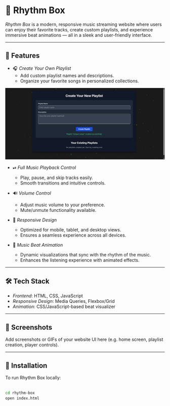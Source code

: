 # 🎵 Rhythm Box

*Rhythm Box* is a modern, responsive music streaming website where users can enjoy their favorite tracks, create custom playlists, and experience immersive beat animations — all in a sleek and user-friendly interface.

---

## 🚀 Features

- 🎧 *Create Your Own Playlist*
  - Add custom playlist names and descriptions.
  - Organize your favorite songs in personalized collections.

![image alt](https://github.com/JunaidAkhtar-star/Rhythm-Box/blob/5b945ea760ef36316b94942862d1b506e0aa3061/Screenshot%20(69).png)
- ⏯ *Full Music Playback Control*
  - Play, pause, and skip tracks easily.
  - Smooth transitions and intuitive controls.

- 🔊 *Volume Control*
  - Adjust music volume to your preference.
  - Mute/unmute functionality available.

- 📱 *Responsive Design*
  - Optimized for mobile, tablet, and desktop views.
  - Ensures a seamless experience across all devices.

- 🌈 *Music Beat Animation*
  - Dynamic visualizations that sync with the rhythm of the music.
  - Enhances the listening experience with animated effects.

---

## 🛠 Tech Stack

- *Frontend*: HTML, CSS, JavaScript
- *Responsive Design*: Media Queries, Flexbox/Grid
- *Animation*: CSS/JavaScript-based beat visualizer

---

## 📸 Screenshots

Add screenshots or GIFs of your website UI here (e.g. home screen, playlist creation, player controls).

---

## 🔧 Installation

To run Rhythm Box locally:

```bash

cd rhythm-box
open index.html

